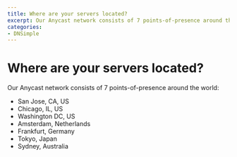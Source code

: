 ```yaml
---
title: Where are your servers located?
excerpt: Our Anycast network consists of 7 points-of-presence around the world.
categories:
- DNSimple
---
```


# Where are your servers located?

Our Anycast network consists of 7 points-of-presence around the world:

* San Jose, CA, US
* Chicago, IL, US
* Washington DC, US
* Amsterdam, Netherlands
* Frankfurt, Germany
* Tokyo, Japan
* Sydney, Australia
